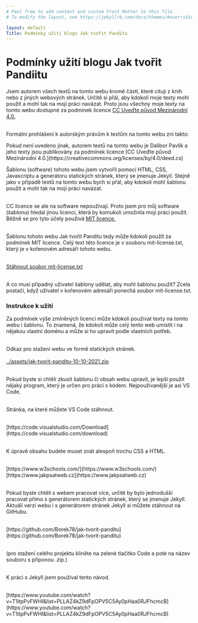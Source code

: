 ```yaml
---
# Feel free to add content and custom Front Matter to this file.
# To modify the layout, see https://jekyllrb.com/docs/themes/#overriding-theme-defaults

layout: default
Title: Podmínky užití blogu Jak tvořit Panditu
---
```


# Podmínky užití blogu Jak tvořit Pandiitu

Jsem autorem všech textů na tomto webu kromě částí, které cituji z knih nebo z jiných webových stránek. Určitě si přál, aby kdokoli moje texty mohl použít a mohl tak na moji práci navázat. Proto jsou všechny moje texty na tomto webu dostupné za podmínek licence [CC Uveďte původ Mezinárodní 4.0.](https://creativecommons.org/licenses/by/4.0/deed.cs) <br><br>

Formální prohlášení k autorským právům k textům na tomto webu zní takto:

<div class="citace" markdown="1">
Pokud není uvedeno jinak, autorem textů na tomto webu je Dalibor Pavlík a jeho texty jsou publikovány za podmínek licence [CC Uveďte původ Mezinárodní 4.0.](https://creativecommons.org/licenses/by/4.0/deed.cs) 
</div>

Šablonu (software) tohoto webu jsem vytvořil pomocí HTML, CSS, Javascriptu a generátoru statických stránek, který se jmenuje Jekyll. Stejně jako v případě textů na tomto webu bych si přál, aby kdokoli mohl šablonu použít a mohl tak na moji práci navázat.<br><br>

CC licence se ale na software nepoužívají. Proto jsem pro můj software (šablonu) hledal jinou licenci, která by komukoli umožnila moji práci použít. Běžně se pro tyto účely používá [MIT licence.](https://cs.wikipedia.org/wiki/Licence_MIT)<br><br>

Šablonu tohoto webu Jak tvořit Panditu tedy může kdokoli použít za podmínek MIT licence.
Celý text této licence je v souboru mit-license.txt, který je v kořenovém adresáři tohoto webu.<br><br>

<a href="mit-license.txt" download>Stáhnout soubor mit-license.txt</a><br><br>

A co musí případný uživatel šablony udělat, aby mohl šablonu použít? Zcela postačí, když uživatel v kořenovém adresáři ponechá soubor mit-license.txt.
<br>

### Instrukce k užití

Za podmínek výše zmíněných licencí může kdokoli používat texty na tomto webu i šablonu. To znamená, že kdokoli může celý tento web umístit i na nějakou vlastní doménu a může si ho upravit podle vlastních potřeb.<br><br>

Odkaz pro stažení webu ve formě statických stránek.<br><br>
<a href="../assets/jak-tvorit-panditu-10-10-2021.zip" download>../assets/jak-tvorit-panditu-10-10-2021.zip</a><br><br>

Pokud byste si chtěli zkusit šablonu či obsah webu upravit, je lepší použít nějaký program, který je určen pro práci s kódem. Nejpouživanější je asi VS Code.<br><br>

Stránka, na které můžete VS Code stáhnout.<br><br>

<div class="do-not-break-out" markdown="1">
[https://code.visualstudio.com/Download](https://code.visualstudio.com/download)<br><br>
</div>

K úpravě obsahu budete muset znát alespoň trochu CSS a HTML.<br><br>

<div class="do-not-break-out" markdown="1">
[https://www.w3schools.com/](https://www.w3schools.com/)<br>
[https://www.jakpsatweb.cz](https://www.jakpsatweb.cz)<br><br>
</div>

Pokud byste chtěli s webem pracovat více, určitě by bylo jednodušší pracovat přímo s generátorem statických stránek, který se jmenuje Jekyll. Aktuálí verzi webu i s generátorem stránek Jekyll si můžete stáhnout na GitHubu. <br><br>

<div class="do-not-break-out" markdown="1">
[https://github.com/Borek78/jak-tvorit-panditu](https://github.com/Borek78/jak-tvorit-panditu)
</div><br>

(pro stažení celého projektu kliněte na zelené tlačítko <span class="green-button">Code</span> a poté na název souboru s příponou .zip.)<br><br>

K práci s Jekyll jsem používal tento návod.<br><br>

<div class="do-not-break-out" markdown="1">
[https://www.youtube.com/watch?v=T1itpPvFWHI&list=PLLAZ4kZ9dFpOPV5C5Ay0pHaa0RJFhcmcB](https://www.youtube.com/watch?v=T1itpPvFWHI&list=PLLAZ4kZ9dFpOPV5C5Ay0pHaa0RJFhcmcB)
</div>
